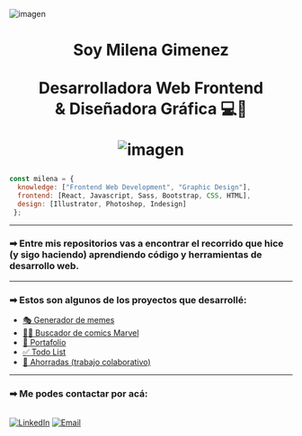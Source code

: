 ![imagen](./images/banner.gif)

<h1 align="center">
Soy Milena Gimenez <br><br>
Desarrolladora Web Frontend <br>
& Diseñadora Gráfica 💻🎨

![imagen](./images/banner-down.gif)</h1>


```javascript
const milena = {
  knowledge: ["Frontend Web Development", "Graphic Design"],
  frontend: [React, Javascript, Sass, Bootstrap, CSS, HTML],
  design: [Illustrator, Photoshop, Indesign]
 };
  ```
***
### ➡ Entre mis repositorios vas a encontrar el recorrido que hice (y sigo haciendo) aprendiendo código y herramientas de desarrollo web.
***

### ➡ Estos son algunos de los proyectos que desarrollé:

- [🎭 Generador de memes](https://github.com/julietapennini/proyecto-ahorradas)
- [🦸‍♂️ Buscador de comics Marvel](https://github.com/julietapennini/proyecto-ahorradas)
- [💼 Portafolio](https://github.com/julietapennini/proyecto-ahorradas)
- [✅ Todo List](https://github.com/julietapennini/proyecto-ahorradas)
- [💸 Ahorradas (trabajo colaborativo)](https://github.com/julietapennini/proyecto-ahorradas)

***
### ➡ Me podes contactar por acá:
<br>
<a href="https://www.linkedin.com/in/milena-gimenez/" target="_blank"><img alt="LinkedIn" src="https://img.shields.io/badge/LinkedIn-@milenagimenez-blue?style=flat&logo=linkedin"></a> <a href="mailto:milenanicolegimenez@gmail.com"><img alt="Email" src="https://img.shields.io/badge/Email-milenanicolegimenez@gmail.com- red?style=flat&logo=gmail"></a>



  




